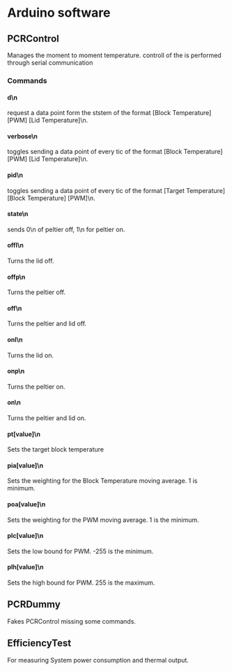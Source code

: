 # Arduino software
## PCRControl
Manages the moment to moment temperature. controll of the 
is performed through serial communication
### Commands
#### d\n
request a data point form the ststem of the format [Block Temperature] [PWM] [Lid Temperature]\n.
#### verbose\n
toggles sending a data point of every tic of the format [Block Temperature] [PWM] [Lid Temperature]\n.
#### pid\n
toggles sending a data point of every tic of the format [Target Temperature] [Block Temperature] [PWM]\n.
#### state\n
sends 0\n of peltier off, 1\n for peltier on.
#### offl\n
Turns the lid off.
#### offp\n
Turns the peltier off.
#### off\n
Turns the peltier and lid off.
#### onl\n
Turns the lid on.
#### onp\n
Turns the peltier on.
#### on\n
Turns the peltier and lid on.
#### pt[value]\n
Sets the target block temperature
#### pia[value]\n
Sets the weighting for the Block Temperature moving average. 1 is minimum.
#### poa[value]\n
Sets the weighting for the PWM moving average. 1 is the minimum.
#### plc[value]\n
Sets the low bound for PWM. -255 is the minimum.
#### plh[value]\n
Sets the high bound for PWM. 255 is the maximum.
## PCRDummy
Fakes PCRControl missing some commands.
## EfficiencyTest
For measuring System power consumption and thermal output.
